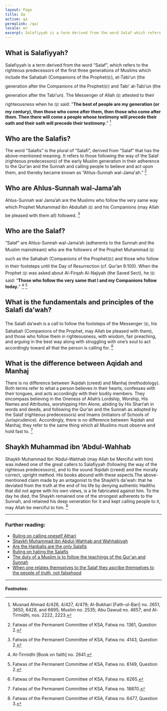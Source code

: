 ```yaml
---
layout: Page
title: Qa
active: qa
permalink: /qa/
locale: en
excerpt: Salafiyyah is a term derived from the word Salaf which refers to the righteous predecessors of the first three generations of Muslims.
---
```


## What is Salafiyyah?
Salafiyyah is a term derived from the word “Salaf”, which refers to the righteous predecessors of the first three generations of Muslims which include the Sahabah (Companions of the Prophetﷺ), at-Tabi‘un (the generation after the Companions of the Prophetﷺ) and Tabi‘ at-Tabi‘un (the generation after the Tabi‘un). The Messenger of Allah ﷺ attested to their righteousness when he ﷺ said: "**The best of people are my generation (or my century), then those who come after them, then those who come after them. Then there will come a people whose testimony will precede their oath and their oath will precede their testimony.**" [^1]

## Who are the Salafis?
The word “Salafis” is the plural of “Salafi”, derived from “Salaf” that has the above-mentioned meaning. It refers to those following the way of the Salaf (righteous predecessors) of the early Muslim generation in their adherence to the Qur‘an and the Sunnah and calling people to believe and act upon them, and thereby became known as “Ahlus-Sunnah wal-Jama'ah.” [^2]

## Who are Ahlus-Sunnah wal-Jama’ah
Ahlus-Sunnah wal Jama’ah are the Muslims who follow the very same way which Prophet Muhammad ibn Abdullah ﷺ and his Companions (may Allah be pleased with them all) followed. [^3]

## Who are the Salaf?
“Salaf” are Ahlus-Sunnah wal-Jama’ah (adherents to the Sunnah and the Muslim mainstream) who are the followers of the Prophet Muhammad ﷺ such as the Sahabah (Companions of the Prophetﷺ) and those who follow in their footsteps until the Day of Resurrection (cf. Qur’an 9:100). When the Prophet ﷺ was asked about Al-Firqah Al-Najiyah (the Saved Sect), he ﷺ said: “**Those who follow the very same that I and my Companions follow today.**” [^4] [^5]

## What is the fundamentals and principles of the Salafi da’wah?
The Salafi da’wah is a call to follow the footsteps of the Messenger ﷺ, his Sahabah (Companions of the Prophet, may Allah be pleased with them), and those who follow them in righteousness, with wisdom, fair preaching, and arguing in the best way along with struggling with one’s soul to act accordingly toward all that the person is calling for. [^6]

## What is the difference between Aqidah and Manhaj
There is no difference between ‘Aqidah (creed) and Manhaj (methodology). Both terms refer to what a person believes in their hearts, confesses with their tongues, and acts accordingly with their bodily members. They encompass believing in the Oneness of Allah’s Lordship, Worship, His Names and Attributes, worshipping Him Alone, abiding by His Shari’ah in words and deeds, and following the Qur’an and the Sunnah as adopted by the Salaf (righteous predecessors) and Imams (initiators of Schools of Jurisprudence). Accordingly, there is no difference between ‘Aqidah and Manhaj; they refer to the same thing which all Muslims must observe and hold fast to. [^7]

## Shaykh Muhammad ibn ‘Abdul-Wahhab
Shaykh Muhammad Ibn ‘Abdul-Wahhab (may Allah be Merciful with him) was indeed one of the great callers to Salafiyyah (following the way of the righteous predecessors), and to the sound ‘Aqidah (creed) and the morally correct, upright method. His books abound with these aspects.The above-mentioned claim made by an antagonist to the Shaykh’s da'wah: that he deviated from the truth at the end of his life by denying authentic Hadiths that did not agree with his own views, is a lie fabricated against him. To the day he died, the Shaykh remained one of the strongest adherents to the Sunnah, and retained his deep veneration for it and kept calling people to it, may Allah be merciful to him. [^8]

---
### Further reading: 
- [Ruling on calling oneself Athari](https://alsalafiyyah.github.io/audios/ruling-on-calling-onself-athari)
- [Shaykh Muhammad ibn Abdul-Wahhab and Wahhabiyah](https://alsalafiyyah.github.io/wahhabi)
- [Are the Hanbalis are the only Salafis](https://alsalafiyyah.github.io/are-hanabilah-the-only-salafis)
- [Ruling on hating the Salafis](https://alsalafiyyah.github.io/ruling-on-hating-salafis)
- [The duty of a Muslim is to follow the teachings of the Qur'an and Sunnah](https://alsalafiyyah.github.io/being-muslim-is-to-follow-quran-sunnah)
- [When one relates themselves to the Salaf they ascribe themselves to the people of truth, not falsehood](https://alsalafiyyah.github.io/salaf-are-ahlus-sunnah)

---
#### Footnotes:
[^1]: Musnad Ahmad 4/426, 4/427, 4/479; Al-Bukhari [Fath-ul-Bari] no. 2651, 3650, 6428, and 6695; Muslim no. 2535; Abu Dawud no. 4657; and Al-Tirmidhi, nos. 2222, 2223.
[^2]: Fatwas of the Permanent Committee of KSA, Fatwa no. 1361, Question 2.
[^3]: Fatwas of the Permanent Committee of KSA, Fatwa no. 4143, Question 2.
[^4]: At-Tirmidhi [Book on faith] no. 2641.
[^5]: Fatwas of the Permanent Committee of KSA, Fatwa no. 6149, Question 2.
[^6]: Fatwas of the Permanent Committee of KSA, Fatwa no. 6265.
[^7]: Fatwas of the Permanent Committee of KSA, Fatwa no. 18870.
[^8]: Fatwas of the Permanent Committee of KSA, Fatwa no. 6477, Question 3.
